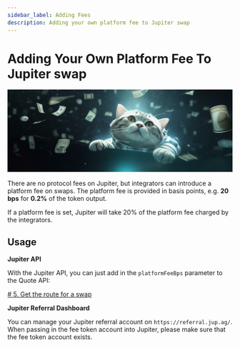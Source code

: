 ```yaml
---
sidebar_label: Adding Fees
description: Adding your own platform fee to Jupiter swap
---
```

# Adding Your Own Platform Fee To Jupiter swap
![cat_flying](./cat_flying_money.png)

There are no protocol fees on Jupiter, but integrators can introduce a platform fee on swaps. The platform fee is provided in basis points, e.g. **20 bps** for **0.2%** of the token output.

If a platform fee is set, Jupiter will take 20% of the platform fee charged by the integrators.

## Usage

**Jupiter API**

With the Jupiter API, you can just add in the `platformFeeBps` parameter to the Quote API:

[# 5. Get the route for a swap](/docs/apis/swap-api#guide)

**Jupiter Referral Dashboard**

You can manage your Jupiter referral account on `https://referral.jup.ag/`. When passing in the fee token account into Jupiter, please make sure that the fee token account exists.